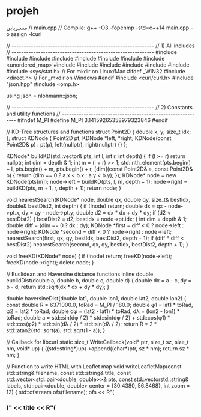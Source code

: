 # projeh
مسیریابی
// main.cpp
// Compile: g++ -O3 -fopenmp -std=c++14 main.cpp -o assign -lcurl

// -----------------------------------------------------------
// 1) All includes
// -----------------------------------------------------------
#include <iostream>
#include <fstream>
#include <sstream>
#include <string>
#include <vector>
#include <set>
#include <map>
#include <unordered_map>
#include <algorithm>
#include <functional>
#include <cmath>
#include <limits>
#include <iomanip>
#include <cstdint>
#include <sys/stat.h>    // For mkdir on Linux/Mac
#ifdef _WIN32
  #include <direct.h>    // For _mkdir on Windows
#endif
#include <curl/curl.h>
#include "json.hpp"
#include <omp.h>

using json = nlohmann::json;

// -----------------------------------------------------------
// 2) Constants and utility functions
// -----------------------------------------------------------
#ifndef M_PI
  #define M_PI 3.14159265358979323846
#endif

// KD-Tree structures and functions
struct Point2D { double x, y; size_t idx; };
struct KDNode {
    Point2D pt;
    KDNode *left, *right;
    KDNode(const Point2D& p) : pt(p), left(nullptr), right(nullptr) {}
};

KDNode* buildKD(std::vector<Point2D>& pts, int l, int r, int depth) {
    if (l >= r) return nullptr;
    int dim = depth & 1;
    int m = (l + r) >> 1;
    std::nth_element(pts.begin() + l, pts.begin() + m, pts.begin() + r,
        [dim](const Point2D& a, const Point2D& b) {
            return (dim == 0 ? a.x < b.x : a.y < b.y);
        });
    KDNode* node = new KDNode(pts[m]);
    node->left = buildKD(pts, l, m, depth + 1);
    node->right = buildKD(pts, m + 1, r, depth + 1);
    return node;
}

void nearestSearch(KDNode* node, double qx, double qy,
                   size_t& bestIdx, double& bestDist2, int depth) {
    if (!node) return;
    double dx = qx - node->pt.x, dy = qy - node->pt.y;
    double d2 = dx * dx + dy * dy;
    if (d2 < bestDist2) {
        bestDist2 = d2;
        bestIdx = node->pt.idx;
    }
    int dim = depth & 1;
    double diff = (dim == 0 ? dx : dy);
    KDNode *first = diff < 0 ? node->left : node->right;
    KDNode *second = diff < 0 ? node->right : node->left;
    nearestSearch(first, qx, qy, bestIdx, bestDist2, depth + 1);
    if (diff * diff < bestDist2)
        nearestSearch(second, qx, qy, bestIdx, bestDist2, depth + 1);
}

void freeKD(KDNode* node) {
    if (!node) return;
    freeKD(node->left);
    freeKD(node->right);
    delete node;
}

// Euclidean and Haversine distance functions
inline double euclidDist(double a, double b, double c, double d) {
    double dx = a - c, dy = b - d;
    return std::sqrt(dx * dx + dy * dy);
}

double haversineDist(double lat1, double lon1, double lat2, double lon2) {
    const double R = 6371000.0, toRad = M_PI / 180.0;
    double φ1 = lat1 * toRad, φ2 = lat2 * toRad;
    double dφ = (lat2 - lat1) * toRad, dλ = (lon2 - lon1) * toRad;
    double a = std::sin(dφ / 2) * std::sin(dφ / 2) +
               std::cos(φ1) * std::cos(φ2) * std::sin(dλ / 2) * std::sin(dλ / 2);
    return R * 2 * std::atan2(std::sqrt(a), std::sqrt(1 - a));
}

// Callback for libcurl
static size_t WriteCallback(void* ptr, size_t sz, size_t nm, void* up) {
    ((std::string*)up)->append((char*)ptr, sz * nm);
    return sz * nm;
}

// Function to write HTML with Leaflet map
void writeLeafletMap(const std::string& filename,
                     const std::string& title,
                     const std::vector<std::pair<double, double>>& pts,
                     const std::vector<std::string>& labels,
                     std::pair<double, double> center = {30.4380, 56.8468},
                     int zoom = 12) {
    std::ofstream ofs(filename);
    ofs << R"(<!DOCTYPE html>
<html><head><meta charset="utf-8"/><title>)" << title
        << R"(</title>
  <meta name="viewport" content="width=device-width, initial-scale=1.0">
  <link rel="stylesheet" href="https://unpkg.com/leaflet/dist/leaflet.css"/>
  <script src="https://unpkg.com/leaflet/dist/leaflet.js"></script>
  <style>#map{height:90vh;width:100%;}</style>
</head><body>
  <h3>)" << title << R"(</h3>
  <div id="map"></div>
  <script>
    var map = L.map('map').setView([)" << center.first << "," << center.second
        << "]," << zoom << R"();
    L.tileLayer('https://{s}.tile.openstreetmap.org/{z}/{x}/{y}.png',{
      maxZoom:19
    }).addTo(map);
)";
    for (size_t i = 0; i < pts.size(); ++i) {
        ofs << "    L.marker([" << pts[i].first << "," << pts[i].second << "])";
        if (i < labels.size() && !labels[i].empty())
            ofs << ".bindPopup(\"" << labels[i] << "\")";
        ofs << ".addTo(map);\n";
    }
    ofs << R"(</script></body></html>)";
    ofs.close();
}

// -----------------------------------------------------------
// 3) Main function
// -----------------------------------------------------------
int main() {
    // Paths and parameters
    const std::string personPath = "D:/file/person.csv";
    const std::string khyPath = "D:/file/kheyaban.csv";
    const std::string outDir = "D:/c++/khroji/";
    const double schoolLat = 30.43803503943664;
    const double schoolLon = 56.84678321899874;

    // Read students
    std::vector<std::string> personID;
    std::vector<double> personLat, personLon;
    {
        std::ifstream ifs(personPath);
        if (!ifs.is_open()) {
            std::cerr << "Error: Cannot open " << personPath << std::endl;
            return 1;
        }
        std::string line;
        while (std::getline(ifs, line)) {
            if (line.empty()) continue;
            std::stringstream ss(line);
            std::string id, la, lo;
            std::getline(ss, id, ',');
            std::getline(ss, la, ',');
            std::getline(ss, lo, ',');
            personID.push_back(id);
            personLat.push_back(std::stod(la));
            personLon.push_back(std::stod(lo));
        }
    }
    size_t nPerson = personID.size();

    // Read stations
    std::vector<std::string> khyDesc, khyType;
    std::vector<double> khyLat, khyLon;
    std::vector<int64_t> khyID;
    {
        std::ifstream ifs(khyPath);
        if (!ifs.is_open()) {
            std::cerr << "Error: Cannot open " << khyPath << std::endl;
            return 1;
        }
        std::string line;
        while (std::getline(ifs, line)) {
            if (line.empty()) continue;
            std::stringstream ss(line);
            std::string ds, la, lo, id, tp;
            std::getline(ss, ds, ','); khyDesc.push_back(ds);
            std::getline(ss, la, ','); khyLat.push_back(std::stod(la));
            std::getline(ss, lo, ','); khyLon.push_back(std::stod(lo));
            std::getline(ss, id, ','); khyID.push_back(std::stoll(id));
            std::getline(ss, tp, ','); khyType.push_back(tp);
        }
    }
    size_t nKhy = khyLat.size();

    // Stage 1: KD-Tree + Euclidean distance
    std::vector<Point2D> stPts;
    stPts.reserve(nKhy);
    for (size_t j = 0; j < nKhy; ++j)
        stPts.push_back({khyLat[j], khyLon[j], j});
    KDNode* root = buildKD(stPts, 0, static_cast<int>(stPts.size()), 0);

    std::vector<size_t> bestIdx(nPerson);
    std::vector<double> bestDist(nPerson);
    #pragma omp parallel for schedule(static)
    for (int i = 0; i < static_cast<int>(nPerson); ++i) {
        double qx = personLat[i], qy = personLon[i];
        size_t bi = 0;
        double bd2 = 1e300;
        nearestSearch(root, qx, qy, bi, bd2, 0);
        bestIdx[i] = bi;
        bestDist[i] = std::sqrt(bd2);
    }
    {
        std::ofstream ofs(outDir + "student_initial_assignment.txt");
        ofs << "StudentID,AssignedLat,AssignedLon,EuclidDist\n";
        ofs << std::fixed << std::setprecision(6);
        for (size_t i = 0; i < nPerson; ++i) {
            size_t j = bestIdx[i];
            ofs << personID[i] << ','
                << khyLat[j] << ',' << khyLon[j] << ','
                << bestDist[i] << '\n';
        }
    }
    freeKD(root);

    // Stage 2/3: Haversine + OSRM
    std::ofstream ofsH(outDir + "student_haversine_valid.txt");
    std::ofstream ofsF(outDir + "final_student_assignment.txt");
    ofsH << "StudentID,CenterLat,CenterLon,NearbyID,NearbyLat,NearbyLon,Dist_m\n"
         << std::fixed << std::setprecision(6);
    ofsF << "StudentID,CenterLat,CenterLon,NearbyID,NearbyLat,NearbyLon,HavDist_m,OSRMDist_m\n"
         << std::fixed << std::setprecision(6);

    curl_global_init(CURL_GLOBAL_DEFAULT);
    std::unordered_map<int64_t, double> osrmCache;
    std::vector<int> osrmValidCount(nKhy, 0);
    std::vector<std::vector<std::pair<size_t, double>>> personCandidates(nPerson);

    #pragma omp parallel for schedule(dynamic)
    for (int i = 0; i < static_cast<int>(nPerson); ++i) {
        std::string bufH, bufF;
        std::vector<std::pair<size_t, double>> localC;
        size_t ci = bestIdx[i];
        double clat = khyLat[ci], clon = khyLon[ci];

        CURL* curl = curl_easy_init();
        if (!curl) continue;
        curl_easy_setopt(curl, CURLOPT_WRITEFUNCTION, WriteCallback);

        for (size_t j = 0; j < nKhy; ++j) {
            double h = haversineDist(clat, clon, khyLat[j], khyLon[j]);
            if (h > 500.0) continue;
            {
                std::ostringstream ss;
                ss << personID[i] << ',' << clat << ',' << clon << ','
                   << khyID[j] << ',' << khyLat[j] << ',' << khyLon[j]
                   << ',' << h << '\n';
                bufH += ss.str();
            }
            int64_t key = (static_cast<int64_t>(ci) << 32) | static_cast<int64_t>(j);
            double od = 0;
            bool found = false;
            #pragma omp critical
            {
                auto it = osrmCache.find(key);
                if (it != osrmCache.end()) {
                    od = it->second;
                    found = true;
                }
            }
            if (!found) {
                std::string rb;
                std::ostringstream url;
                url << "http://localhost:5000/route/v1/walking/"
                    << clon << ',' << clat << ';'
                    << khyLon[j] << ',' << khyLat[j]
                    << "?overview=false";
                curl_easy_setopt(curl, CURLOPT_URL, url.str().c_str());
                curl_easy_setopt(curl, CURLOPT_WRITEDATA, &rb);
                if (curl_easy_perform(curl) == CURLE_OK) {
                    try {
                        auto js = json::parse(rb);
                        if (js["code"] == "Ok" && !js["routes"].empty())
                            od = js["routes"][0]["distance"].get<double>();
                        else
                            od = std::numeric_limits<double>::infinity();
                    } catch (...) {
                        od = std::numeric_limits<double>::infinity();
                    }
                } else {
                    od = std::numeric_limits<double>::infinity();
                }
                #pragma omp critical
                osrmCache[key] = od;
            }
            if (od <= 550.0) {
                std::ostringstream ss2;
                ss2 << personID[i] << ',' << clat << ',' << clon << ','
                    << khyID[j] << ',' << khyLat[j] << ',' << khyLon[j]
                    << ',' << h << ',' << od << '\n';
                bufF += ss2.str();
                localC.emplace_back(j, od);
                #pragma omp atomic
                osrmValidCount[j]++;
            }
        }
        curl_easy_cleanup(curl);

        #pragma omp critical
        {
            ofsH << bufH;
            ofsF << bufF;
            personCandidates[i] = std::move(localC);
        }
    }
    curl_global_cleanup();
    ofsH.close();
    ofsF.close();

    // Stage 4b: Greedy assignment with updated typePriority and OSRM distance to school
    const int MAX_PER_STATION_B = 15;
    std::vector<std::vector<std::pair<size_t, double>>> stationCandidates(nKhy);
    for (size_t i = 0; i < nPerson; ++i)
        for (const auto &pr : personCandidates[i])
            stationCandidates[pr.first].push_back(pr);
    for (size_t j = 0; j < nKhy; ++j)
        std::sort(stationCandidates[j].begin(), stationCandidates[j].end(),
                  [](const std::pair<size_t, double>& a, const std::pair<size_t, double>& b) {
                      return a.second < b.second;
                  });

    std::unordered_map<int64_t, int> osmRepeat;
    for (const auto &id : khyID) osmRepeat[id]++;
    std::map<std::string, int> typePriority = {
        {"track", 0}, {"trunk", 1}, {"trunk_link", 2}, {"primary", 3},
        {"primary_link", 4}, {"secondary", 5}, {"secondary_link", 6},
        {"tertiary", 7}, {"tertiary_link", 8}, {"residential", 9},
        {"unclassified", 10}
    };

    std::vector<std::string> paramNames = {"Count", "TypePriority", "OsmRepeat", "DistToSchool"};
    std::vector<std::vector<int>> permList = {
        {0, 1, 2}, {0, 2, 1}, {1, 0, 2}, {1, 2, 0}, {2, 0, 1}, {2, 1, 0}, {3, 1, 2, 0}
    };

    // Calculate OSRM distance from each station to school
    std::vector<double> stationToSchoolDist(nKhy, 0.0);
    {
        CURL* curl = curl_easy_init();
        if (curl) {
            curl_easy_setopt(curl, CURLOPT_WRITEFUNCTION, WriteCallback);
            for (size_t j = 0; j < nKhy; ++j) {
                std::string rb;
                std::ostringstream url;
                url << "http://localhost:5001/route/v1/drive/"
                    << khyLon[j] << ',' << khyLat[j] << ';'
                    << schoolLon << ',' << schoolLat
                    << "?overview=false";
                curl_easy_setopt(curl, CURLOPT_URL, url.str().c_str());
                curl_easy_setopt(curl, CURLOPT_WRITEDATA, &rb);
                if (curl_easy_perform(curl) == CURLE_OK) {
                    try {
                        auto js = json::parse(rb);
                        if (js["code"] == "Ok" && !js["routes"].empty())
                            stationToSchoolDist[j] = js["routes"][0]["distance"].get<double>();
                        else
                            stationToSchoolDist[j] = std::numeric_limits<double>::infinity();
                    } catch (...) {
                        stationToSchoolDist[j] = std::numeric_limits<double>::infinity();
                    }
                } else {
                    stationToSchoolDist[j] = std::numeric_limits<double>::infinity();
                }
            }
            curl_easy_cleanup(curl);
        }
    }

    #pragma omp parallel for schedule(dynamic)
    for (int pi = 0; pi < static_cast<int>(permList.size()); ++pi) {
        const auto &perm = permList[pi];
        std::vector<bool> stuAssigned(nPerson, false), stSelected(nKhy, false);
        std::map<size_t, int> stationStudentCount;

        std::ostringstream fn;
        fn << outDir << "greedy_assignment_perm"
           << std::setw(2) << std::setfill('0') << (pi + 1) << ".txt";
        std::ofstream ofs(fn.str());

        ofs << "# PriorityOrder:";
        for (int k : perm) ofs << ' ' << paramNames[k];
        ofs << "\nStudentID,StationDesc,StationLat,StationLon,OSM_ID,Type,OrderInStation\n";

        struct SC {
            int count, typePr, osmRep;
            double dist;
            size_t idx;
        };

        while (true) {
            std::vector<SC> cands;
            for (size_t j = 0; j < nKhy; ++j) {
                if (stSelected[j]) continue;
                int cnt = 0;
                for (size_t i = 0; i < nPerson; ++i) {
                    if (stuAssigned[i]) continue;
                    for (const auto &pc : personCandidates[i])
                        if (pc.first == j) {
                            cnt++;
                            break;
                        }
                }
                if (cnt > 0) {
                    int tp = typePriority.count(khyType[j]) ? typePriority[khyType[j]] : 100;
                    cands.push_back({cnt, tp, osmRepeat[khyID[j]], stationToSchoolDist[j], j});
                }
            }
            if (cands.empty()) break;
            std::sort(cands.begin(), cands.end(),
                      [&perm](const SC& a, const SC& b) {
                          for (int k : perm) {
                              if (k == 0 && a.count != b.count) return a.count > b.count;
                              if (k == 1 && a.typePr != b.typePr) return a.typePr < b.typePr;
                              if (k == 2 && a.osmRep != b.osmRep) return a.osmRep > b.osmRep;
                              if (k == 3 && a.dist != b.dist) return a.dist < b.dist;
                          }
                          return a.idx < b.idx;
                      });
            size_t sel = cands.front().idx;
            stSelected[sel] = true;

            std::vector<std::pair<size_t, double>> studs;
            for (size_t i = 0; i < nPerson; ++i) {
                if (stuAssigned[i]) continue;
                for (const auto &pc : personCandidates[i]) {
                    if (pc.first == sel) {
                        studs.emplace_back(i, pc.second);
                        break;
                    }
                }
            }
            std::sort(studs.begin(), studs.end(),
                      [](const std::pair<size_t, double>& a, const std::pair<size_t, double>& b) {
                          return a.second < b.second;
                      });
            int toA = std::min(static_cast<int>(studs.size()), MAX_PER_STATION_B);
            stationStudentCount[sel] = toA;
            for (int k = 0; k < toA; ++k) {
                size_t stu = studs[k].first;
                stuAssigned[stu] = true;
                ofs << personID[stu] << ','
                    << khyDesc[sel] << ','
                    << khyLat[sel] << ',' << khyLon[sel] << ','
                    << khyID[sel] << ',' << khyType[sel] << ','
                    << (k + 1) << '\n';
            }
        }

        // Write CSV for selected stations
        std::ostringstream csvFn;
        csvFn << outDir << "station_summary_perm"
              << std::setw(2) << std::setfill('0') << (pi + 1) << ".csv";
        std::ofstream csvOfs(csvFn.str());
        csvOfs << "StationDesc,StudentCount,StationLon,StationLat\n";
        for (const auto& pair : stationStudentCount) {
            size_t j = pair.first;
            int count = pair.second;
            csvOfs << khyDesc[j] << ',' << count << ','
                   << khyLon[j] << ',' << khyLat[j] << '\n';
        }
        csvOfs.close();

        for (size_t i = 0; i < nPerson; ++i) {
            if (!stuAssigned[i]) {
                #pragma omp critical
                std::cerr << "Warning (perm " << (pi + 1) << "): Student " << personID[i]
                          << " not assigned\n";
            }
        }
        ofs.close();
    }

    // HTML generation
    std::string htmlDir = outDir + "html/";
#ifdef _WIN32
    _mkdir(htmlDir.c_str());
#else
    mkdir(htmlDir.c_str(), 0755);
#endif

    // Students map
    {
        std::vector<std::pair<double, double>> pts;
        std::vector<std::string> labs;
        pts.reserve(nPerson);
        labs.reserve(nPerson);
        for (size_t i = 0; i < nPerson; ++i) {
            pts.emplace_back(personLat[i], personLon[i]);
            labs.push_back(personID[i]);
        }
        writeLeafletMap(htmlDir + "students_map.html",
                        "Students Locations",
                        pts, labs,
                        {schoolLat, schoolLon}, 12);
    }

    // Stations map for each permutation
    for (int pi = 0; pi < 7; ++pi) {
        std::string fin = outDir + "greedy_assignment_perm" + std::to_string(pi + 1) + ".txt";
        std::string fout = htmlDir + "stations_perm" + std::to_string(pi + 1) + ".html";
        std::ifstream ifs(fin);
        if (!ifs.is_open()) {
            std::cerr << "Error: Cannot open " << fin << std::endl;
            continue;
        }
        std::string line;
        std::set<std::pair<double, double>> coords;
        std::getline(ifs, line); // Skip header
        while (std::getline(ifs, line)) {
            if (line.empty()) continue;
            std::stringstream ss(line);
            std::string stu, desc, ls, lo, dummy;
            std::getline(ss, stu, ',');
            std::getline(ss, desc, ',');
            std::getline(ss, ls, ',');
            std::getline(ss, lo, ',');
            std::getline(ss, dummy); // Skip remaining fields
            coords.emplace(std::stod(ls), std::stod(lo));
        }
        ifs.close();
        std::vector<std::pair<double, double>> pts;
        std::vector<std::string> labs;
        for (const auto &p : coords) {
            pts.push_back(p);
            labs.push_back("");
        }
        writeLeafletMap(fout,
                        "Stations perm " + std::to_string(pi + 1),
                        pts, labs,
                        {schoolLat, schoolLon}, 12);
    }

    // Index HTML
    {
        std::ofstream idx(htmlDir + "index.html");
        idx << R"(<!DOCTYPE html>
<html><head><meta charset="utf-8"><title>Maps Index</title></head><body>
  <h2>Download HTML Maps</h2>
  <ul>
    <li><a href="students_map.html">Students Locations Map</a></li>)";
        for (int i = 1; i <= 7; ++i) {
            idx << "    <li><a href=\"stations_perm"
                << std::setw(2) << std::setfill('0') << i
                << ".html\">Stations Map perm " << i << "</a></li>\n";
        }
        idx << R"(</ul></body></html>)";
        idx.close();
    }

    return 0;
}
